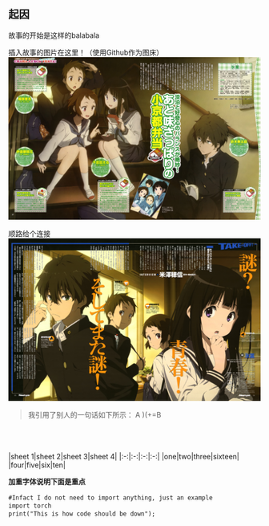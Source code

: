 ## 起因

故事的开始是这样的balabala

插入故事的图片在这里！（使用Github作为图床）
![一号图](https://github.com/knightsummon/testing-how-to-create-a-repository/blob/main/hyouka%201.jpg)

顺路给个连接
![二号图](https://github.com/knightsummon/testing-how-to-create-a-repository/blob/main/hyouka%202.jpg)

>我引用了别人的一句话如下所示：
>A )(+=B 
<br/>
<br/>
<br/>
|sheet 1|sheet 2|sheet 3|sheet 4|
|:-:|:-:|:-:|:-:|
|one|two|three|sixteen|
|four|five|six|ten| 
 
  
  
 
**加重字体说明下面是重点** 
 
 

```
#Infact I do not need to import anything, just an example
import torch
print("This is how code should be down");
```
